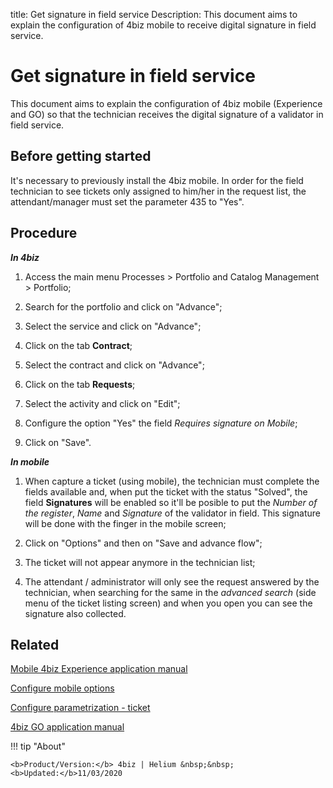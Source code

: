 title: Get signature in field service
Description: This document aims to explain the configuration of 4biz mobile to receive digital signature in field service.
# Get signature in field service

This document aims to explain the configuration of 4biz mobile (Experience and GO) so that the
technician receives the digital signature of a validator in field service.

Before getting started
----------------------

It's necessary to previously install the 4biz mobile. In order for the field technician to see tickets only assigned to
him/her in the request list, the attendant/manager must set the parameter 435 to "Yes".

Procedure
---------

***In 4biz***

1.  Access the main menu Processes \> Portfolio and Catalog Management \>
    Portfolio;

2.  Search for the portfolio and click on "Advance";

3.  Select the service and click on "Advance";

4.  Click on the tab **Contract**;

5.  Select the contract and click on "Advance";

6.  Click on the tab **Requests**;

7.  Select the activity and click on "Edit";

8.  Configure the option "Yes" the field *Requires signature on Mobile*;

9.  Click on "Save".

***In mobile***

1.  When capture a ticket (using mobile), the technician must complete the
    fields available and, when put the ticket with the status "Solved", the
    field **Signatures** will be enabled so it'll be posible to put the *Number
    of the register*, *Name* and *Signature* of the validator in field. This
    signature will be done with the finger in the mobile screen;

2.  Click on "Options" and then on "Save and advance flow";

3.  The ticket will not appear anymore in the technician list;

4.  The attendant / administrator will only see the request answered by the technician, when searching for the same in the *advanced search* (side menu of the ticket listing screen) and when you open you can see the signature also collected.

Related
------

[Mobile 4biz Experience application manual](/en-us/4biz-helium/additional-features/mobile-and-field-service/apps/4biz-app.html)

[Configure mobile options](/en-us/4biz-helium/additional-features/mobile-and-field-service/configuration/configure-mobile-options.html)

[Configure parametrization - ticket](/en-us/4biz-helium/platform-administration/parameters-list/configure-parametrization-ticket.html)

[4biz GO application manual](/en-us/4biz-helium/additional-features/mobile-and-field-service/apps/4biz-field-service-manual.html)

!!! tip "About"

    <b>Product/Version:</b> 4biz | Helium &nbsp;&nbsp;
    <b>Updated:</b>11/03/2020
